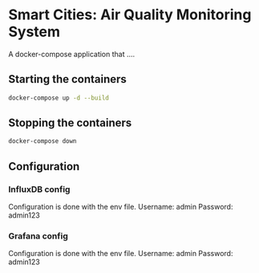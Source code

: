 # Smart Cities: Air Quality Monitoring System
A docker-compose application that ....

## Starting the containers 
```bash
docker-compose up -d --build 
```

## Stopping the containers
```bash
docker-compose down
```

## Configuration
### InfluxDB config 
Configuration is done with the env file.
Username: admin
Password: admin123

### Grafana config
Configuration is done with the env file.
Username: admin
Password: admin123
